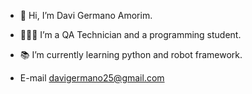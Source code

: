 - 👋 Hi, I’m Davi Germano Amorim.
- 👨🏻‍💻 I’m a QA Technician and a programming student.
- 📚 I’m currently learning python and robot framework.

- E-mail davigermano25@gmail.com

<!---
davigermano25/davigermano25 is a ✨ special ✨ repository because its `README.md` (this file) appears on your GitHub profile.
You can click the Preview link to take a look at your changes.
--->
